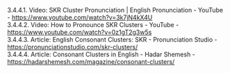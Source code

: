 3.4.4.1. Video: SKR Cluster Pronunciation | English Pronunciation - YouTube - https://www.youtube.com/watch?v=3k7jN4kX4U  
3.4.4.2. Video: How to Pronounce SKR Clusters - YouTube - https://www.youtube.com/watch?v=0z1gT2g3w5s  
3.4.4.3. Article: English Consonant Clusters: SKR - Pronunciation Studio - https://pronunciationstudio.com/skr-clusters/  
3.4.4.4. Article: Consonant Clusters in English - Hadar Shemesh - https://hadarshemesh.com/magazine/consonant-clusters/  

